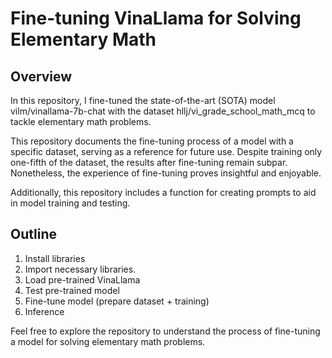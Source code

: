 # Fine-tuning VinaLlama for Solving Elementary Math

## Overview
In this repository, I fine-tuned the state-of-the-art (SOTA) model vilm/vinallama-7b-chat with the dataset hllj/vi_grade_school_math_mcq to tackle elementary math problems.

This repository documents the fine-tuning process of a model with a specific dataset, serving as a reference for future use. Despite training only one-fifth of the dataset, the results after fine-tuning remain subpar. Nonetheless, the experience of fine-tuning proves insightful and enjoyable.

Additionally, this repository includes a function for creating prompts to aid in model training and testing.

## Outline
1. Install libraries
2. Import necessary libraries.
3. Load pre-trained VinaLlama
4. Test pre-trained model
5. Fine-tune model (prepare dataset + training)
6. Inference

Feel free to explore the repository to understand the process of fine-tuning a model for solving elementary math problems.